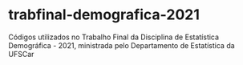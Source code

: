# trabfinal-demografica-2021
Códigos utilizados no Trabalho Final da Disciplina de Estatística Demográfica - 2021, ministrada pelo Departamento de Estatística da UFSCar
